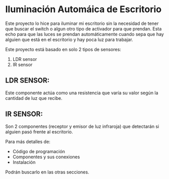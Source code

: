 # Iluminación Automáica de Escritorio
Este proyecto lo hice para iluminar mi escritorio sin la necesidad de tener que buscar el switch o algun otro tipo de activador para que prendan. 
Esta echo para que las luces se prendan automáticamente cuando sepa que hay alguien que está en el escritorio y hay poca luz para trabajar.

Este proyecto está basado en solo 2 tipos de sensores:
  1. LDR sensor
  2. IR sensor

LDR SENSOR:
-----------
Este componente actúa como una resistencia que varía su valor según la cantidad de luz que recibe. 

IR SENSOR:
----------
Son 2 componentes (receptor y emisor de luz infraroja) que detectarán si alguien pasó frente al escritorio.

Para más detalles de:
  - Código de programación
  - Componentes y sus conexiones
  - Instalación

Podrán buscarlo en las otras secciones.
